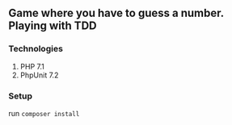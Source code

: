 ## Game where you have to guess a number. Playing with TDD

### Technologies

1. PHP 7.1
2. PhpUnit 7.2

### Setup

run `composer install`